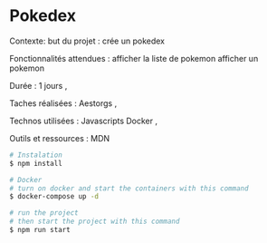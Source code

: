# Pokedex

Contexte: but du projet : crée un pokedex

Fonctionnalités attendues : afficher la liste de pokemon  afficher un pokemon 

Durée : 1 jours ,

Taches réalisées : Aestorgs ,

Technos utilisées : Javascripts Docker ,

Outils et ressources :  MDN 


```bash
# Instalation 
$ npm install 
```

```bash
# Docker
# turn on docker and start the containers with this command
$ docker-compose up -d 
```

```bash
# run the project
# then start the project with this command
$ npm run start

```
